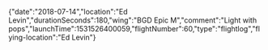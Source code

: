 {"date":"2018-07-14","location":"Ed Levin","durationSeconds":180,"wing":"BGD Epic M","comment":"Light with pops","launchTime":1531526400059,"flightNumber":60,"type":"flightlog","flying-location":"Ed Levin"}
